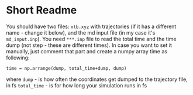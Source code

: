 # Short Readme
You should have two files: `xtb.xyz` with trajectories (if it has a different name - change it below), and
the md input file (in my case it's `md_input.inp`). You need `***.inp` file to read the total time 
and the time dump (not step - these are different times).
In case you want to set it manually, just comment that part and create a numpy array time as following:

`time = np.arrange(dump, total_time+dump, dump)`

where `dump` - is how often the coordinates get dumped to the trajectory file, in fs
`total_time` - is for how long your simulation runs in fs


